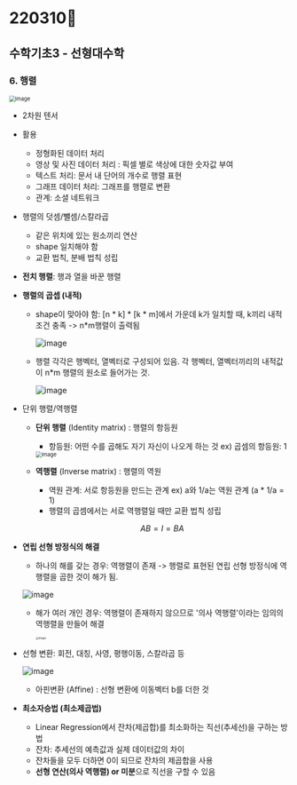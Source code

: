# 220310🍕



## 수학기초3 - 선형대수학



### 6. 행렬

<img src="https://user-images.githubusercontent.com/100326309/158015751-91feb336-9b86-4d08-a583-8ada6241ef08.png" alt="image" style="zoom:67%;" />

- 2차원 텐서

- 활용
  - 정형화된 데이터 처리
  - 영상 및 사진 데이터 처리 : 픽셀 별로 색상에 대한 숫자값 부여
  - 텍스트 처리: 문서 내 단어의 개수로 행렬 표현
  - 그래프 데이터 처리: 그래프를 행렬로 변환
  - 관계: 소셜 네트워크

- 행렬의 덧셈/뺄셈/스칼라곱

  - 같은 위치에 있는 원소끼리 연산
  - shape 일치해야 함
  - 교환 법칙, 분배 법칙 성립

- **전치 행렬**: 행과 열을 바꾼 행렬

- **행렬의 곱셉 (내적)**

  - shape이 맞아야 함: [n * k] * [k * m]에서 가운데 k가 일치할 때, k끼리 내적 조건 충족 -> n*m행렬이 출력됨

    ![image](https://user-images.githubusercontent.com/100326309/158016340-74e75204-3028-4205-a966-b5ec125869e2.png)

  - 행렬 각각은 행벡터, 열벡터로 구성되어 있음. 각 행벡터, 열벡터끼리의 내적값이 n*m 행렬의 원소로 들어가는 것.

    ![image](https://user-images.githubusercontent.com/100326309/158016326-dd91b5a9-5deb-46b0-9b3d-e26d9d359de7.png)

- 단위 행렬/역행렬

  - **단위 행렬** (Identity matrix) :  행렬의 항등원

    - 항등원: 어떤 수를 곱해도 자기 자신이 나오게 하는 것 ex) 곱셈의 항등원: 1

    <img src="https://user-images.githubusercontent.com/100326309/158015809-b939e6c4-beba-42d0-9180-37600494ba46.png" alt="image" style="zoom:67%;" />

  - **역행렬** (Inverse matrix) : 행렬의 역원

    - 역원 관계: 서로 항등원을 만드는 관계 ex) a와 1/a는 역원 관계 (a * 1/a = 1)
    - 행렬의 곱셈에서는 서로 역행렬일 때만 교환 법칙 성립

    $$
    AB = I = BA
    $$

- **연립 선형 방정식의 해결**

  - 하나의 해를 갖는 경우: 역행렬이 존재 -> 행렬로 표현된 연립 선형 방정식에 역행렬을 곱한 것이 해가 됨. 

  ![image](https://user-images.githubusercontent.com/100326309/158016278-10f6cbca-0b1b-4948-ab5e-54c9e906eabf.png)

  - 해가 여러 개인 경우: 역행렬이 존재하지 않으므로 '의사 역행렬'이라는 임의의 역행렬을 만들어 해결

    <img src="https://user-images.githubusercontent.com/100326309/158015830-96e808a7-dd8b-4c64-97d6-3b5b06df54fa.png" alt="image" style="zoom: 33%;" />

- 선형 변환: 회전, 대칭, 사영, 평행이동, 스칼라곱 등

  ![image](https://user-images.githubusercontent.com/100326309/158015838-6b260a0c-e102-4aa4-8bcb-9c5d55d34b52.png)

  - 아핀변환 (Affine) : 선형 변환에 이동벡터 b를 더한 것

- **최소자승법 (최소제곱법)** 

  - Linear Regression에서 잔차(제곱합)를 최소화하는 직선(추세선)을 구하는 방법
  - 잔차: 추세선의 예측값과 실제 데이터값의 차이 
  - 잔차들을 모두 더하면 0이 되므로 잔차의 제곱합을 사용
  - **선형 연산(의사 역행렬) or 미분**으로 직선을 구할 수 있음

